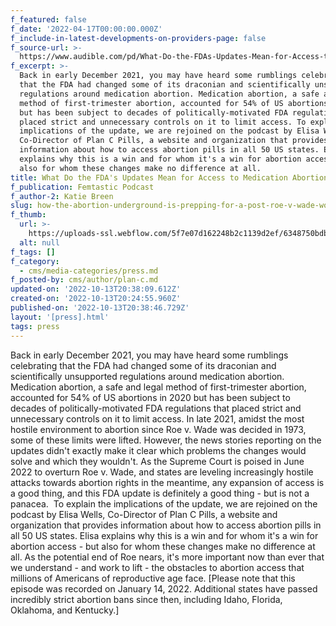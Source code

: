 ```yaml
---
f_featured: false
f_date: '2022-04-17T00:00:00.000Z'
f_include-in-latest-developments-on-providers-page: false
f_source-url: >-
  https://www.audible.com/pd/What-Do-the-FDAs-Updates-Mean-for-Access-to-Medication-Abortion-Podcast/B09XGYKRJW
f_excerpt: >-
  Back in early December 2021, you may have heard some rumblings celebrating
  that the FDA had changed some of its draconian and scientifically unsupported
  regulations around medication abortion. Medication abortion, a safe and legal
  method of first-trimester abortion, accounted for 54% of US abortions in 2020
  but has been subject to decades of politically-motivated FDA regulations that
  placed strict and unnecessary controls on it to limit access. To explain the
  implications of the update, we are rejoined on the podcast by Elisa Wells,
  Co-Director of Plan C Pills, a website and organization that provides
  information about how to access abortion pills in all 50 US states. Elisa
  explains why this is a win and for whom it's a win for abortion access - but
  also for whom these changes make no difference at all. 
title: What Do the FDA's Updates Mean for Access to Medication Abortion?
f_publication: Femtastic Podcast
f_author-2: Katie Breen
slug: how-the-abortion-underground-is-prepping-for-a-post-roe-v-wade-world
f_thumb:
  url: >-
    https://uploads-ssl.webflow.com/5f7e07d162248b2c1139d2ef/6348750bdb4fb64017c480eb_41twn%2BUrO-L._SL500_.jpg
  alt: null
f_tags: []
f_category:
  - cms/media-categories/press.md
f_posted-by: cms/author/plan-c.md
updated-on: '2022-10-13T20:38:09.612Z'
created-on: '2022-10-13T20:24:55.960Z'
published-on: '2022-10-13T20:38:46.729Z'
layout: '[press].html'
tags: press
---
```


Back in early December 2021, you may have heard some rumblings celebrating that the FDA had changed some of its draconian and scientifically unsupported regulations around medication abortion. Medication abortion, a safe and legal method of first-trimester abortion, accounted for 54% of US abortions in 2020 but has been subject to decades of politically-motivated FDA regulations that placed strict and unnecessary controls on it to limit access. In late 2021, amidst the most hostile environment to abortion since Roe v. Wade was decided in 1973, some of these limits were lifted. However, the news stories reporting on the updates didn't exactly make it clear which problems the changes would solve and which they wouldn't. As the Supreme Court is poised in June 2022 to overturn Roe v. Wade, and states are leveling increasingly hostile attacks towards abortion rights in the meantime, any expansion of access is a good thing, and this FDA update is definitely a good thing - but is not a panacea.  To explain the implications of the update, we are rejoined on the podcast by Elisa Wells, Co-Director of Plan C Pills, a website and organization that provides information about how to access abortion pills in all 50 US states. Elisa explains why this is a win and for whom it's a win for abortion access - but also for whom these changes make no difference at all. As the potential end of Roe nears, it's more important now than ever that we understand - and work to lift - the obstacles to abortion access that millions of Americans of reproductive age face. \[Please note that this episode was recorded on January 14, 2022. Additional states have passed incredibly strict abortion bans since then, including Idaho, Florida, Oklahoma, and Kentucky.\]
